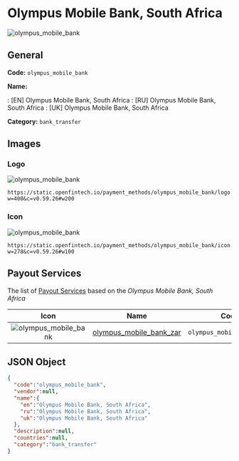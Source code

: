 
# Olympus Mobile Bank, South Africa 
![olympus_mobile_bank](https://static.openfintech.io/payment_methods/olympus_mobile_bank/logo.svg?w=400&c=v0.59.26#w200)  

## General 
**Code:** `olympus_mobile_bank` 
 
**Name:** 
 
:	[EN] Olympus Mobile Bank, South Africa 
:	[RU] Olympus Mobile Bank, South Africa 
:	[UK] Olympus Mobile Bank, South Africa 
 
**Category:** `bank_transfer` 
 

## Images 

### Logo 
![olympus_mobile_bank](https://static.openfintech.io/payment_methods/olympus_mobile_bank/logo.svg?w=400&c=v0.59.26#w200)  

```
https://static.openfintech.io/payment_methods/olympus_mobile_bank/logo.svg?w=400&c=v0.59.26#w200
```  

### Icon 
![olympus_mobile_bank](https://static.openfintech.io/payment_methods/olympus_mobile_bank/icon.svg?w=278&c=v0.59.26#w100)  

```
https://static.openfintech.io/payment_methods/olympus_mobile_bank/icon.svg?w=278&c=v0.59.26#w100
```  

## Payout Services 
 
The list of [Payout Services](/payout-services/) based on the _Olympus Mobile Bank, South Africa_ 

|Icon|Name|Code| 
|:---:|:---:|:---:| 
|![olympus_mobile_bank](https://static.openfintech.io/payout_methods/olympus_mobile_bank/icon.svg?w=278&c=v0.59.26#w40) |[olympus_mobile_bank_zar](/payout-services/olympus_mobile_bank_zar/)|`olympus_mobile_bank_zar`| 
 

## JSON Object 

```json
{
  "code":"olympus_mobile_bank",
  "vendor":null,
  "name":{
    "en":"Olympus Mobile Bank, South Africa",
    "ru":"Olympus Mobile Bank, South Africa",
    "uk":"Olympus Mobile Bank, South Africa"
  },
  "description":null,
  "countries":null,
  "category":"bank_transfer"
}
```  
